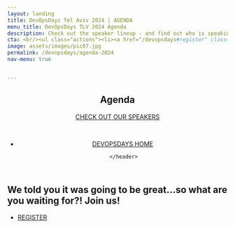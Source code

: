 ```yaml
---
layout: landing
title: DevOpsDays Tel Aviv 2024 | AGENDA 
menu_title: DevOpsDays TLV 2024 Agenda
description: Check out the speaker lineup - and find out who is speaking at DevOpsDays TLV 2024 with co-located events Cloud Native & OSS Day and Statscraft! 
cta: <br/><ul class="actions"><li><a href="/devopsdays#register" class="button special fit" target="_blank"> REGISTER NOW</a></li></ul>&nbsp;<ul class="actions"><li><a href="/devopsdays" class="button fit"><span class="icon alt fa-home"></span> BACK TO DEVOPSDAYS </a></li></ul>
image: assets/images/pic07.jpg
permalink: /devopsdays/agenda-2024
nav-menu: true


---
```


<!-- Main -->
<div id="main" class="alt">

<!-- One -->
<section id="one">
	<div class="inner">
		<header class="major">
			<h1>Agenda</h1> 
         <a href="/devopsdays/speakers-2024" class="button next scrolly">CHECK OUT OUR SPEAKERS</a> 
		 <br/>
		<p>&nbsp;</p>
		 <ul class="actions"><li><a href="/devopsdays" class="button fit"><span class="icon alt fa-home"></span> DEVOPSDAYS HOME </a></li></ul>

		</header>

        
<script src="https://static.elfsight.com/platform/platform.js" async></script>
<div class="elfsight-app-e0e8b4b4-54d8-4a8a-ab08-a15509b32a9d" data-elfsight-app-lazy></div>
      
</div>

<div class="inner">
			<h2>We told you it was going to be great...so what are you waiting for?! Join us!</h2>
<ul class="actions">
                    <li><a href="/devopsdays#register" class="button next">REGISTER</a></li>
                </ul>

